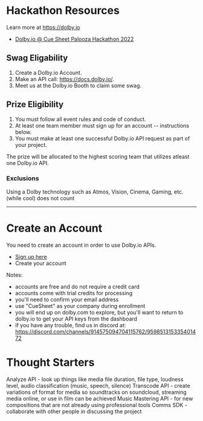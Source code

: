 # Hackathon Resources

Learn more at https://dolby.io

- [Dolby.io @ Cue Sheet Palooza Hackathon 2022](https://go.dolby.io/cue-sheet-2022)

## Swag Eligability
1. Create a Dolby.io Account.
2. Make an API call: https://docs.dolby.io/.
3. Meet us at the Dolby.io Booth to claim some swag.

## Prize Eligibility
1. You must follow all event rules and code of conduct.
2. At least one team member must sign up for an account -- instructions below.
3. You must make at least one successful Dolby.io API request as part of your project.

The prize will be allocated to the highest scoring team that utilizes atleast one Dolby.io API.

### Exclusions
Using a Dolby technology such as Atmos, Vision, Cinema, Gaming, etc. (while cool) does not count

***  
# Create an Account

You need to create an account in order to use Dolby.io APIs.
- [Sign up here](https://go.dolby.io/cs/c/?cta_guid=68113765-05e8-4921-b530-2797e41454a1&signature=AAH58kH5cFhQazLBCPMMcajwbnKDK9v-Yw&pageId=70038953835&placement_guid=8973e05c-9d37-4d9c-a083-0c890e646df9&click=b16ffdb9-cc7d-493e-9152-a85a3e419069&hsutk=d23691c6c2745196b3e88124a9f2b1de&canon=http%3A%2F%2Fgo.dolby.io%2Fcue-sheet-2022&portal_id=14544730&redirect_url=APefjpFTnJJjxf1_FN8VvKqyZxK-nmiHcr2_jVEs09_Pce-N__hSKoIc4STudtp8iRlRteOoE7b1Qjy4ntzUscrP_UcRLrUICh4FvrdeJYZo8Bf44Jxo00L7E-ezgdT9v8GAg2SkUabgWjJO3NKNWJ0hNJ0Sl8fyIdSnHS3WU49saFy_LySnNMEaOKeoi-6Dqb7I0gh_hbS3UaRA_0mMT2FApsHL-BadRJLsLdDF9gC15lbnKs0NHyWSHsyTHwC52GqDstxx6PPByUfOHvhqv1lYqCl_TVrEC4rYEsSk0Xku-KDwrELnCMhNK62N6lI0nPs9sMzKF342KZysAvjWwE-y8CaPFwJWCQ&__hstc=25701922.d23691c6c2745196b3e88124a9f2b1de.1633538007989.1648833682880.1649095982605.179&__hssc=25701922.3.1649181759155&__hsfp=3569055109&contentType=landing-page)
- Create your account

Notes:
- accounts are free and do not require a credit card
- accounts come with trial credits for processing
- you'll need to confirm your email address
- use "CueSheet" as your company during enrollment
- you will end up on dolby.com to explore, but you'll want to return to dolby.io to get your API keys from the dashboard
- if you have any trouble, find us in discord at: https://discord.com/channels/914575094704115762/959851315335401472

# Thought Starters
Analyze API - look up things like media file duration, file type, loudness level, audio classification (music, speech, silence)
Transcode API - create variations of format for media so soundtracks on soundcloud, streaming media online, or use in film can be achieved
Music Mastering API - for new compositions that are not already using professional tools
Comms SDK - collaborate with other people in discussing the project
